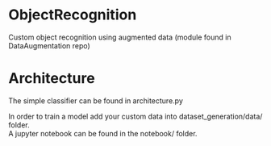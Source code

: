 # ObjectRecognition
Custom object recognition using augmented data (module found in DataAugmentation repo)

# Architecture
The simple classifier can be found in architecture.py

In order to train a model add your custom data into dataset_generation/data/ folder.  
A jupyter notebook can be found in the notebook/ folder.
